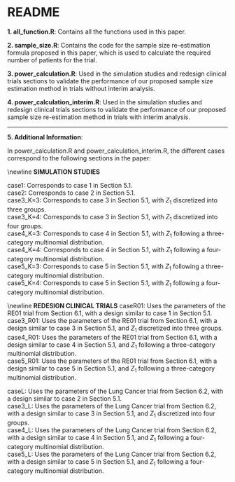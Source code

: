 # README #
**1. all_function.R**: Contains all the functions used in this paper.

**2. sample_size.R**: Contains the code for the sample size re-estimation formula proposed in this paper, which is used to calculate the required number of patients for the trial.

**3. power_calculation.R**: Used in the simulation studies and redesign clinical trials sections to validate the performance of our proposed sample size estimation method in trials without interim analysis.

**4. power_calculation_interim.R**: Used in the simulation studies and redesign clinical trials sections to validate the performance of our proposed sample size re-estimation method in trials with interim analysis.

---
**5. Additional Information**:

In power_calculation.R and power_calculation_interim.R, the different cases correspond to the following sections in the paper:

\newline
**SIMULATION STUDIES**

case1: Corresponds to case 1 in Section 5.1.<br>
case2: Corresponds to case 2 in Section 5.1.<br>
case3_K=3: Corresponds to case 3 in Section 5.1, with $Z_1$ discretized into three groups.<br>
case3_K=4: Corresponds to case 3 in Section 5.1, with $Z_1$ discretized into four groups.<br>
case4_K=3: Corresponds to case 4 in Section 5.1, with $Z_1$ following a three-category multinomial distribution.<br>
case4_K=4: Corresponds to case 4 in Section 5.1, with $Z_1$ following a four-category multinomial distribution.<br>
case5_K=3: Corresponds to case 5 in Section 5.1, with $Z_1$ following a three-category multinomial distribution.<br>
case5_K=4: Corresponds to case 5 in Section 5.1, with $Z_1$ following a four-category multinomial distribution.<br>

\newline
**REDESIGN CLINICAL TRIALS**
caseR01: Uses the parameters of the RE01 trial from Section 6.1, with a design similar to case 1 in Section 5.1.<br>
case3_R01: Uses the parameters of the RE01 trial from Section 6.1, with a design similar to case 3 in Section 5.1, and $Z_1$ discretized into three groups.<br>
case4_R01: Uses the parameters of the RE01 trial from Section 6.1, with a design similar to case 4 in Section 5.1, and $Z_1$ following a three-category multinomial distribution.<br>
case5_R01: Uses the parameters of the RE01 trial from Section 6.1, with a design similar to case 5 in Section 5.1, and $Z_1$ following a three-category multinomial distribution.<br>

caseL: Uses the parameters of the Lung Cancer trial from Section 6.2, with a design similar to case 2 in Section 5.1.<br>
case3_L: Uses the parameters of the Lung Cancer trial from Section 6.2, with a design similar to case 3 in Section 5.1, and $Z_1$ discretized into four groups.<br>
case4_L: Uses the parameters of the Lung Cancer trial from Section 6.2, with a design similar to case 4 in Section 5.1, and $Z_1$ following a four-category multinomial distribution.<br>
case5_L: Uses the parameters of the Lung Cancer trial from Section 6.2, with a design similar to case 5 in Section 5.1, and $Z_1$ following a four-category multinomial distribution.
